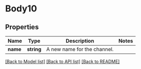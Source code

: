 # Body10

## Properties
Name | Type | Description | Notes
------------ | ------------- | ------------- | -------------
**name** | **string** | A new name for the channel. | 

[[Back to Model list]](../README.md#documentation-for-models) [[Back to API list]](../README.md#documentation-for-api-endpoints) [[Back to README]](../README.md)


